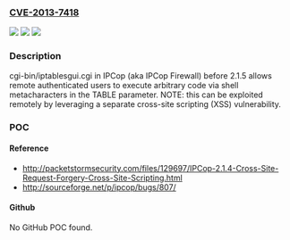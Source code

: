 ### [CVE-2013-7418](https://cve.mitre.org/cgi-bin/cvename.cgi?name=CVE-2013-7418)
![](https://img.shields.io/static/v1?label=Product&message=n%2Fa&color=blue)
![](https://img.shields.io/static/v1?label=Version&message=n%2Fa&color=blue)
![](https://img.shields.io/static/v1?label=Vulnerability&message=n%2Fa&color=brighgreen)

### Description

cgi-bin/iptablesgui.cgi in IPCop (aka IPCop Firewall) before 2.1.5 allows remote authenticated users to execute arbitrary code via shell metacharacters in the TABLE parameter.  NOTE: this can be exploited remotely by leveraging a separate cross-site scripting (XSS) vulnerability.

### POC

#### Reference
- http://packetstormsecurity.com/files/129697/IPCop-2.1.4-Cross-Site-Request-Forgery-Cross-Site-Scripting.html
- http://sourceforge.net/p/ipcop/bugs/807/

#### Github
No GitHub POC found.

